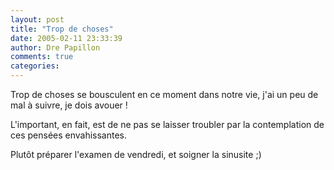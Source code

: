 ```yaml
---
layout: post
title: "Trop de choses"
date: 2005-02-11 23:33:39
author: Dre Papillon
comments: true
categories: 
---
```



Trop de choses se bousculent en ce moment dans notre vie, j'ai un peu de mal à suivre, je dois avouer !

L'important, en fait, est de ne pas se laisser troubler par la contemplation de ces pensées envahissantes.

Plutôt préparer l'examen de vendredi, et soigner la sinusite ;)